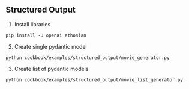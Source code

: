 ## Structured Output

1. Install libraries

```shell
pip install -U openai ethosian
```

2. Create single pydantic model

```shell
python cookbook/examples/structured_output/movie_generator.py
```

3. Create list of pydantic models

```shell
python cookbook/examples/structured_output/movie_list_generator.py
```
